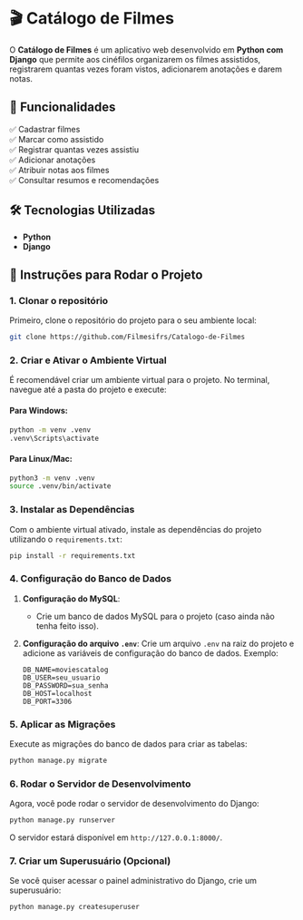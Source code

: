 
# 🎬 Catálogo de Filmes

O **Catálogo de Filmes** é um aplicativo web desenvolvido em **Python com Django** que permite aos cinéfilos organizarem os filmes assistidos, registrarem quantas vezes foram vistos, adicionarem anotações e darem notas.

## 🚀 Funcionalidades
✅ Cadastrar filmes  
✅ Marcar como assistido  
✅ Registrar quantas vezes assistiu  
✅ Adicionar anotações  
✅ Atribuir notas aos filmes  
✅ Consultar resumos e recomendações  

## 🛠 Tecnologias Utilizadas
- **Python**  
- **Django**  

## 📝 Instruções para Rodar o Projeto

### 1. **Clonar o repositório**
Primeiro, clone o repositório do projeto para o seu ambiente local:
```sh
git clone https://github.com/Filmesifrs/Catalogo-de-Filmes
```

### 2. **Criar e Ativar o Ambiente Virtual**
É recomendável criar um ambiente virtual para o projeto. No terminal, navegue até a pasta do projeto e execute:

#### Para Windows:
```sh
python -m venv .venv
.venv\Scripts\activate
```

#### Para Linux/Mac:
```sh
python3 -m venv .venv
source .venv/bin/activate
```

### 3. **Instalar as Dependências**
Com o ambiente virtual ativado, instale as dependências do projeto utilizando o `requirements.txt`:
```sh
pip install -r requirements.txt
```

### 4. **Configuração do Banco de Dados**
1. **Configuração do MySQL**: 
   - Crie um banco de dados MySQL para o projeto (caso ainda não tenha feito isso).
   
2. **Configuração do arquivo `.env`**:
   Crie um arquivo `.env` na raiz do projeto e adicione as variáveis de configuração do banco de dados. Exemplo:
   ```
   DB_NAME=moviescatalog
   DB_USER=seu_usuario
   DB_PASSWORD=sua_senha
   DB_HOST=localhost
   DB_PORT=3306
   ```

### 5. **Aplicar as Migrações**
Execute as migrações do banco de dados para criar as tabelas:
```sh
python manage.py migrate
```

### 6. **Rodar o Servidor de Desenvolvimento**
Agora, você pode rodar o servidor de desenvolvimento do Django:
```sh
python manage.py runserver
```

O servidor estará disponível em `http://127.0.0.1:8000/`.


### 7. **Criar um Superusuário (Opcional)**
Se você quiser acessar o painel administrativo do Django, crie um superusuário:
```sh
python manage.py createsuperuser
```

